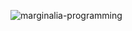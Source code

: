![marginalia-programming](https://github.com/SiddharthaMishra-dev/SiddharthaMishra-dev/assets/76718773/f10cf82b-f322-4ef6-ae39-7d86ebd96fcb)

